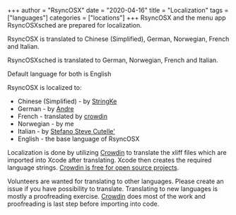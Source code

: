 +++
author = "RsyncOSX"
date = "2020-04-16"
title =  "Localization"
tags = ["languages"]
categories = ["locations"]
+++
RsyncOSX and the menu app RsyncOSXsched are prepared for localization.

RsyncOSX is translated to Chinese (Simplified), German, Norwegian, French and Italian.

RsyncOSXsched is translated to German, Norwegian, French and Italian.

Default language for both is English


RsyncOSX is localized to:
- Chinese (Simplified) -  by [StringKe](https://github.com/StringKe)
- German - by [Andre](https://github.com/andre68723)
- French - translated by [crowdin](https://crowdin.com/project/rsyncosx)
- Norwegian - by me
- Italian - by [Stefano Steve Cutelle'](https://github.com/stefanocutelle)
- English - the base language of RsyncOSX

Localization is done by utilizing [Crowdin](https://crowdin.com/project/rsyncosx) to translate the xliff files which are imported into Xcode after translating. Xcode then creates the required language strings. [Crowdin is free for open source projects](https://crowdin.com/page/open-source-project-setup-request).

Volunteers are wanted for translating to other languages. Please create an issue if you have possibility to translate. Translating to new languages is mostly a proofreading exercise. [Crowdin](https://crowdin.com/project/rsyncosx) does most of the work and proofreading is last step before importing into code.
